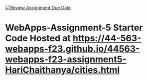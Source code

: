 [![Review Assignment Due Date](https://classroom.github.com/assets/deadline-readme-button-24ddc0f5d75046c5622901739e7c5dd533143b0c8e959d652212380cedb1ea36.svg)](https://classroom.github.com/a/7kKA03Up)
# WebApps-Assignment-5 Starter Code  Hosted at https://44-563-webapps-f23.github.io/44563-webapps-f23-assignment5-HariChaithanya/cities.html
